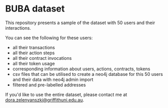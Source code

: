 # BUBA dataset

This repository presents a sample of the dataset with 50 users and their interactions.

You can see the following for these users:
- all their transactions
- all their action steps
- all their contract invocations
- all their token usage
- corresponding information about users, actions, contracts, tokens
- csv files that can be utilised to create a neo4j database for this 50 users and their data with neo4j admin import
- filtered and pre-labelled addresses

If you'd like to use the entire dataset, please contact me at dora.zelenyanszki@griffithuni.edu.au.
